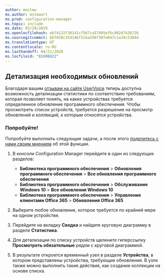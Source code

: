 ```yaml
---
author: mestew
ms.author: mstewart
ms.prod: configuration-manager
ms.topic: include
ms.date: 03/29/2019
ms.openlocfilehash: eb74132f30141cf567ca57495ef6c902d743b726
ms.sourcegitcommit: bbf820c35414bf2cba356f30fe047c1a34c5384d
ms.translationtype: HT
ms.contentlocale: ru-RU
ms.lasthandoff: 04/21/2020
ms.locfileid: "81698822"
---
```

## <a name="drill-through-required-updates"></a><a name="bkmk_req-updates"></a> Детализация необходимых обновлений

<!--4224414-->

Благодаря вашим [отзывам на сайте UserVoice](https://configurationmanager.uservoice.com/forums/300492-ideas/suggestions/19765630-show-machines-within-console-that-require-updates) теперь доступна возможность детализации статистики по соответствию требованиям, которая позволяет понять, на каких устройствах требуется определенное обновление программного обеспечения. Чтобы просмотреть список устройств, требуется разрешение на просмотр обновлений и коллекций, к которым относятся устройства.  

### <a name="try-it-out"></a>Попробуйте!

Попробуйте выполнить следующие задачи, а после этого [поделитесь с нами своим мнением](../../../../understand/find-help.md#product-feedback) об этой функции.

1. В консоли Configuration Manager перейдите в один из следующих разделов:

   - **Библиотека программного обеспечения** > **Обновления программного обеспечения** > **Все обновления программного обеспечения**
   - **Библиотека программного обеспечения** > **Обслуживание Windows 10** > **Все обновления Windows 10**
   - **Библиотека программного обеспечения** > **Управление клиентами Office 365** > **Обновления Office 365**

1. Выберите любое обновление, которое требуется по крайней мере на одном устройстве.
1. Перейдите на вкладку **Сводка** и найдите круговую диаграмму в разделе **Статистика**.
1. Для детализации по списку устройств щелкните гиперссылку **Просмотреть обязательные** рядом с круговой диаграммой.
1. В результате откроется временный узел в разделе **Устройства**, в котором представлены устройства, требующие обновления. В узле также можно выполнить такие действия, как создание коллекции на основе списка.

